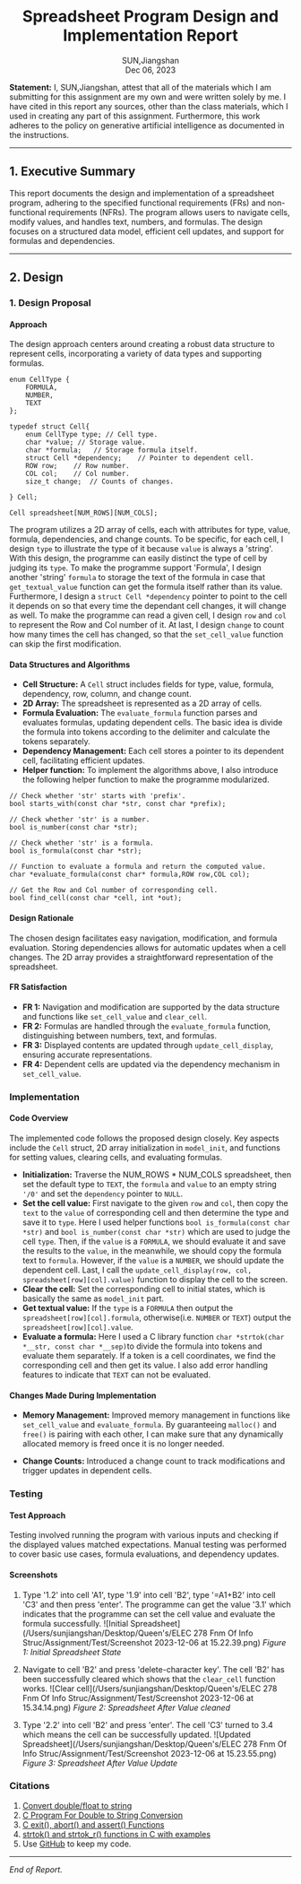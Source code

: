 # <center> Spreadsheet Program Design and Implementation Report

<div style="text-align: center;"> SUN,Jiangshan </div>

<div style="text-align: center;"> Dec 06, 2023 </div>


**Statement:**
I, SUN,Jiangshan, attest that all of the materials which I am submitting for this assignment are my own and were written 
solely by me. I have cited in this report any sources, other than the class materials, which I used in creating any part 
of this assignment. Furthermore, this work adheres to the policy on generative artificial intelligence as documented in
the instructions.

---

## 1. Executive Summary

This report documents the design and implementation of a spreadsheet program, adhering to the specified functional 
requirements (FRs) and non-functional requirements (NFRs). 
The program allows users to navigate cells, modify values, and handles text, numbers, and formulas. 
The design focuses on a structured data model, efficient cell updates, and support for formulas and dependencies.

---

## 2. Design

### 1. Design Proposal

#### Approach
The design approach centers around creating a robust data structure to represent cells, incorporating a variety of data 
types and supporting formulas.

```
enum CellType {
    FORMULA,
    NUMBER,
    TEXT
};

typedef struct Cell{
    enum CellType type; // Cell type.
    char *value; // Storage value.
    char *formula;   // Storage formula itself.
    struct Cell *dependency;    // Pointer to dependent cell.
    ROW row;    // Row number.
    COL col;    // Col number.
    size_t change;  // Counts of changes.

} Cell;

Cell spreadsheet[NUM_ROWS][NUM_COLS];

```

The program utilizes a 2D array of cells, each with attributes for type, value, formula, 
dependencies, and change counts. To be specific, for each cell, I design `type` to illustrate the type
of it because `value` is always a 'string'. With this design, the programme can easily distinct
the type of cell by judging its `type`. To make the programme support 'Formula', I design another 'string'
`formula` to storage the text of the formula in case that `get_textual_value` function can get the formula itself rather than
its value. Furthermore, I design a `struct Cell *dependency` pointer to point to the cell it depends on so that
every time the dependant cell changes, it will change as well. To make the programme can read a given cell, I design
`row` and `col` to represent the Row and Col number of it. At last, I design `change` to count how many times the cell has 
changed, so that the `set_cell_value` function can skip the first modification.

#### Data Structures and Algorithms
- **Cell Structure:** A `Cell` struct includes fields for type, value, formula, dependency, row, column, and change count.
- **2D Array:** The spreadsheet is represented as a 2D array of cells.
- **Formula Evaluation:** The `evaluate_formula` function parses and evaluates formulas, updating dependent cells. 
The basic idea is divide the formula into tokens according to the delimiter and calculate the tokens separately.
- **Dependency Management:** Each cell stores a pointer to its dependent cell, facilitating efficient updates.
- **Helper function:** To implement the algorithms above, I also introduce the following helper function to make 
the programme modularized.

```
// Check whether 'str' starts with 'prefix'.
bool starts_with(const char *str, const char *prefix);

// Check whether 'str' is a number.
bool is_number(const char *str);

// Check whether 'str' is a formula.
bool is_formula(const char *str);

// Function to evaluate a formula and return the computed value.
char *evaluate_formula(const char* formula,ROW row,COL col);

// Get the Row and Col number of corresponding cell.
bool find_cell(const char *cell, int *out);
```

#### Design Rationale
The chosen design facilitates easy navigation, modification, and formula evaluation. Storing dependencies allows for 
automatic updates when a cell changes. The 2D array provides a straightforward representation of the spreadsheet.

#### FR Satisfaction
- **FR 1:** Navigation and modification are supported by the data structure and functions like `set_cell_value` and `clear_cell`.
- **FR 2:** Formulas are handled through the `evaluate_formula` function, distinguishing between numbers, text, and formulas.
- **FR 3:** Displayed contents are updated through `update_cell_display`, ensuring accurate representations.
- **FR 4:** Dependent cells are updated via the dependency mechanism in `set_cell_value`.

### Implementation

#### Code Overview
The implemented code follows the proposed design closely. Key aspects include the `Cell` struct, 2D array initialization 
in `model_init`, and functions for setting values, clearing cells, and evaluating formulas.
- **Initialization:** Traverse the NUM_ROWS * NUM_COLS spreadsheet, then set the default type to `TEXT`, the `formula` and `value`
    to an empty string `'/0'` and set the `dependency` pointer to `NULL`.
- **Set the cell value:** First navigate to the given `row` and `col`, then copy the `text` to the `value` of corresponding cell and then determine 
    the type and save it to `type`. Here I used helper functions `bool is_formula(const char *str)` and `bool is_number(const char *str)`
    which are used to judge the cell `type`. Then, if the `value` is a `FORMULA`, we should evaluate it and save the results to the `value`, in the meanwhile, we should copy the formula text to
    `formula`. However, if the `value` is a `NUMBER`, we should update the dependent cell. Last, I call the `update_cell_display(row, col, spreadsheet[row][col].value)` function
    to display the cell to the screen.
- **Clear the cell:** Set the corresponding cell to initial states, which is basically the same as `model_init` part.
- **Get textual value:** If the `type` is a `FORMULA` then output the `spreadsheet[row][col].formula`, otherwise(i.e. `NUMBER` or `TEXT`) output
    the `spreadsheet[row][col].value`.
- **Evaluate a formula:** Here I used a C library function `char *strtok(char *__str, const char *__sep)`to divide the 
    formula into tokens and evaluate them separately. If a token is a cell coordinates, we find the corresponding cell and 
    then get its value. I also add error handling features to indicate that `TEXT` can not be evaluated.

#### Changes Made During Implementation
- **Memory Management:** Improved memory management in functions like `set_cell_value` and `evaluate_formula`. 
    By guaranteeing `malloc()` and `free()` is pairing with each other, I can make sure that any dynamically allocated memory
    is freed once it is no longer needed.

- **Change Counts:** Introduced a change count to track modifications and trigger updates in dependent cells.

### Testing

#### Test Approach
Testing involved running the program with various inputs and checking if the displayed values matched expectations. 
Manual testing was performed to cover basic use cases, formula evaluations, and dependency updates.

#### Screenshots
1. Type '1.2' into cell 'A1', type '1.9' into cell 'B2', type '=A1+B2' into cell 'C3' and then press 'enter'.
The programme can get the value '3.1' which indicates that the programme can set the cell value and evaluate the formula
successfully.
![Initial Spreadsheet](/Users/sunjiangshan/Desktop/Queen's/ELEC 278 Fnm Of Info Struc/Assignment/Test/Screenshot 2023-12-06 at 15.22.39.png)
*Figure 1: Initial Spreadsheet State*

2. Navigate to cell 'B2' and press 'delete-character key'. The cell 'B2' has been successfully cleared which shows that
the `clear_cell` function works.
![Clear cell](/Users/sunjiangshan/Desktop/Queen's/ELEC 278 Fnm Of Info Struc/Assignment/Test/Screenshot 2023-12-06 at 15.34.14.png)
*Figure 2: Spreadsheet After Value cleaned*

3. Type '2.2' into cell 'B2' and press 'enter'. The cell 'C3' turned to 3.4 which means the cell can be successfully updated.
![Updated Spreadsheet](/Users/sunjiangshan/Desktop/Queen's/ELEC 278 Fnm Of Info Struc/Assignment/Test/Screenshot 2023-12-06 at 15.23.55.png)
*Figure 3: Spreadsheet After Value Update*

### Citations

1. [Convert double/float to string](https://stackoverflow.com/questions/7228438/convert-double-float-to-string)
2. [C Program For Double to String Conversion](https://www.geeksforgeeks.org/c-program-for-double-to-string-conversion/)
3. [C exit(), abort() and assert() Functions](https://www.geeksforgeeks.org/c-exit-abort-and-assert-functions/)
4. [strtok() and strtok_r() functions in C with examples](https://www.geeksforgeeks.org/strtok-strtok_r-functions-c-examples/)
5. Use [GitHub](https://github.com/jiangshan-sun/ELEC_278_Assignment) to keep my code.
---

*End of Report.*
